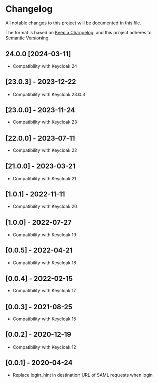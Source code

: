 # Changelog

All notable changes to this project will be documented in this file.

The format is based on [Keep a Changelog](https://keepachangelog.com/en/1.0.0/),
and this project adheres to [Semantic Versioning](https://semver.org/spec/v2.0.0.html).

## 24.0.0 [2024-03-11]

* Compatibility with Keycloak 24

## [23.0.3] - 2023-12-22

* Compatibility with Keycloak 23.0.3

## [23.0.0] - 2023-11-24

* Compatibility with Keycloak 23

## [22.0.0] - 2023-07-11

* Compatibility with Keycloak 22

## [21.0.0] - 2023-03-21

* Compatibility with Keycloak 21

## [1.0.1] - 2022-11-11

* Compatibility with Keycloak 20

## [1.0.0] - 2022-07-27

* Compatibility with Keycloak 19

## [0.0.5] - 2022-04-21

* Compatibility with Keycloak 18

## [0.0.4] - 2022-02-15

* Compatibility with Keycloak 17

## [0.0.3] - 2021-08-25

* Compatibility with Keycloak 15

## [0.0.2] - 2020-12-19

* Compatibility with Keycloak 12

## [0.0.1] - 2020-04-24

* Replace login_hint in destination URL of SAML requests when login
